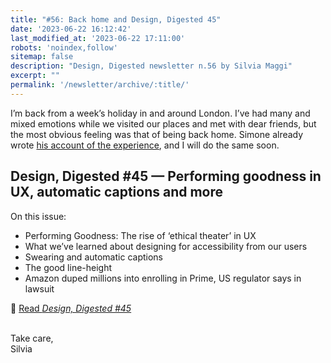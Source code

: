 ```yaml
---
title: "#56: Back home and Design, Digested 45"
date: '2023-06-22 16:12:42'
last_modified_at: '2023-06-22 17:11:00'
robots: 'noindex,follow'
sitemap: false
description: "Design, Digested newsletter n.56 by Silvia Maggi"
excerpt: ""
permalink: '/newsletter/archive/:title/'
---
```

I’m back from a week’s holiday in and around London. I’ve had many and mixed emotions while we visited our places and met with dear friends, but the most obvious feeling was that of being back home. Simone already wrote [his account of the experience](https://minutestomidnight.co.uk/blog/back-to-the-uk/), and I will do the same soon.

## Design, Digested #45 — Performing goodness in UX, automatic captions and more

On this issue:

- Performing Goodness: The rise of ‘ethical theater’ in UX
- What we’ve learned about designing for accessibility from our users
- Swearing and automatic captions
- The good line-height
- Amazon duped millions into enrolling in Prime, US regulator says in lawsuit

🔗 [Read _Design, Digested #45_](https://silviamaggidesign.com/design-digested/design-digested-45/)

<br>
Take care,<br>
Silvia
